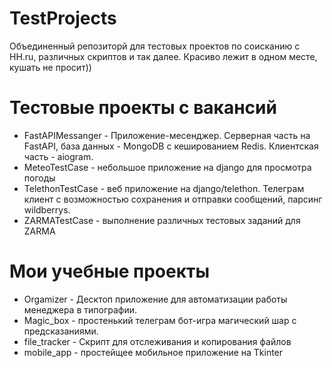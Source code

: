# TestProjects

Объединенный репозиторй для тестовых проектов по соисканию с HH.ru, различных скриптов и так далее.
Красиво лежит в одном месте, кушать не просит))

# Тестовые проекты с вакансий

* FastAPIMessanger - Приложение-месенджер. Серверная часть на FastAPI, база данных - MongoDB с кешированием Redis. Клиентская часть - aiogram.
* MeteoTestCase - небольшое приложение на django для просмотра погоды
* TelethonTestCase - веб приложение на django/telethon. Телеграм клиент с возможностью сохранения и отправки сообщений, парсинг wildberrys.
* ZARMATestCase - выполнение различных тестовых заданий для ZARMA

# Мои учебные проекты

* Orgamizer - Десктоп приложение для автоматизации работы менеджера в типографии.
* Magic_box - простенький телеграм бот-игра магический шар с предсказаниями.
* file_tracker - Скрипт для отслеживания и копирования файлов
* mobile_app - простейщее мобильное приложение на Tkinter